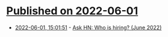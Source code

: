 # [Published on 2022-06-01](index.md)

* [2022-06-01, 15:01:51](https://news.ycombinator.com/item?id=31582796) - [Ask HN: Who is hiring? (June 2022)](https://news.ycombinator.com/item?id=31582796)
